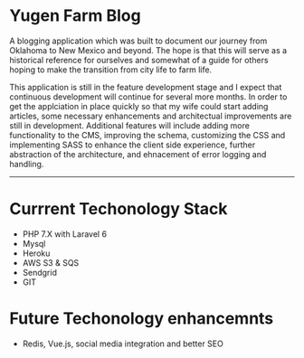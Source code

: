# Yugen Farm Blog

A blogging application which was built to document our journey from Oklahoma to New Mexico and beyond.  The hope is that this will serve as a historical reference for ourselves and somewhat of a guide for others hoping to make the transition from city life to farm life.

This application is still in the feature development stage and I expect that continuous development will continue for several more months.  In order to get the applciation in place quickly so that my wife could start adding articles, some necessary enhancements and architectual improvements are still in development.  Additional features will include adding more functionality to the CMS, improving the schema, customizing the CSS and implementing SASS to enhance the client side experience, further abstraction of the architecture, and ehnacement of error logging and handling.

---

# Currrent Techonology Stack

* PHP 7.X with Laravel 6 
* Mysql
* Heroku
* AWS S3 & SQS
* Sendgrid 
* GIT

# Future Techonology enhancemnts

* Redis, Vue.js, social media integration and better SEO
